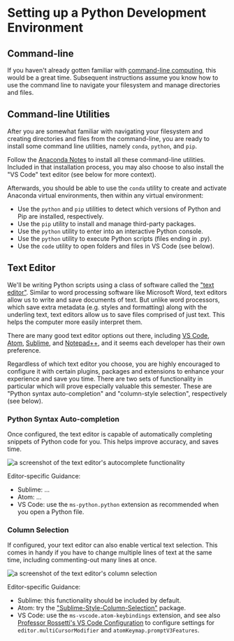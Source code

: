 # Setting up a Python Development Environment

## Command-line

If you haven't already gotten familiar with [command-line computing](/exercises/command-line-computing.md), this would be a great time. Subsequent instructions assume you know how to use the command line to navigate your filesystem and manage directories and files.

## Command-line Utilities

After you are somewhat familiar with navigating your filesystem and creating directories and files from the command-line, you are ready to install some command line utilities, namely `conda`, `python`, and `pip`.

Follow the [Anaconda Notes](/notes/anaconda.md) to install all these command-line utilities. Included in that installation process, you may also choose to also install the "VS Code" text editor (see below for more context).

Afterwards, you should be able to use the `conda` utility to create and activate Anaconda virtual environments, then within any virtual environment:

  + Use the `python` and `pip` utilities to detect which versions of Python and Pip are installed, respectively.
  + Use the `pip` utility to install and manage third-party packages.
  + Use the `python` utility to enter into an interactive Python console.
  + Use the `python` utility to execute Python scripts (files ending in .py).
  + Use the `code` utility to open folders and files in VS Code (see below).


## Text Editor

We'll be writing Python scripts using a class of software called the ["text editor"](https://idrh.ku.edu/text-editors-and-word-processors). Similar to word processing software like Microsoft Word, text editors allow us to write and save documents of text. But unlike word processors, which save extra metadata (e.g. styles and formatting) along with the underling text, text editors allow us to save files comprised of just text. This helps the computer more easily interpret them.

There are many good text editor options out there, including [VS Code](https://code.visualstudio.com/), [Atom](https://atom.io/), [Sublime](https://www.sublimetext.com/), and [Notepad++](https://notepad-plus-plus.org/), and it seems each developer has their own preference.

Regardless of which text editor you choose, you are highly encouraged to configure it with certain plugins, packages and extensions to enhance your experience and save you time. There are two sets of functionality in particular which will prove especially valuable this semester. These are "Python syntax auto-completion" and "column-style selection", respectively (see below).

### Python Syntax Auto-completion

Once configured, the text editor is capable of automatically completing snippets of Python code for you. This helps improve accuracy, and saves time.

![a screenshot of the text editor's autocomplete functionality](https://user-images.githubusercontent.com/1328807/50870477-2e02ed80-1386-11e9-9a83-506d9c9d39ec.gif)

Editor-specific Guidance:

  + Sublime: ...
  + Atom: ...
  + VS Code: use the `ms-python.python` extension as recommended when you open a Python file.

### Column Selection

If configured, your text editor can also enable vertical text selection. This comes in handy if you have to change multiple lines of text at the same time, including commenting-out many lines at once.

![a screenshot of the text editor's column selection](https://user-images.githubusercontent.com/1328807/50870478-2e9b8400-1386-11e9-9378-0afadc4a7dce.gif)

Editor-specific Guidance:

  + Sublime: this functionality should be included by default.
  + Atom: try the ["Sublime-Style-Column-Selection"](https://atom.io/packages/Sublime-Style-Column-Selection) package.
  + VS Code: use the `ms-vscode.atom-keybindings` extension, and see also [Professor Rossetti's VS Code Configuration](/exercises/dev-env-setup/vs-code-config.md) to configure settings for `editor.multiCursorModifier` and `atomKeymap.promptV3Features`.

